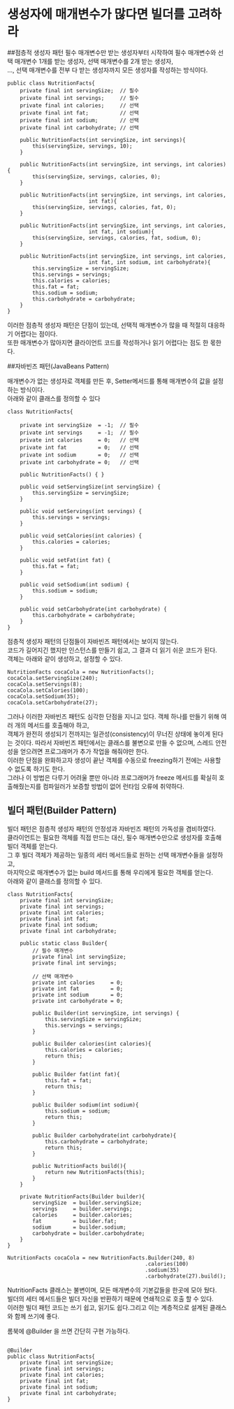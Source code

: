 #  생성자에 매개변수가 많다면 빌더를 고려하라

##점층적 생성자 패턴
필수 매개변수만 받는 생성자부터 시작하여 필수 매개변수와 선택 매개변수 1개를 받는 생성자, 선택 매개변수를 2개 받는 생성자,   
..., 선택 매개변수를 전부 다 받는 생성자까지 모든 생성자를 작성하는 방식이다.

~~~
public class NutritionFacts{
    private final int servingSize;  // 필수
    private final int servings;     // 필수
    private final int calories;     // 선택
    private final int fat;          // 선택
    private final int sodium;       // 선택
    private final int carbohydrate; // 선택

    public NutritionFacts(int servingSize, int servings){
        this(servingSize, servings, 10);
    }

    public NutritionFacts(int servingSize, int servings, int calories){
        this(servingSize, servings, calories, 0);
    }

    public NutritionFacts(int servingSize, int servings, int calories,
                          int fat){
        this(servingSize, servings, calories, fat, 0);
    }

    public NutritionFacts(int servingSize, int servings, int calories,
                          int fat, int sodium){
        this(servingSize, servings, calories, fat, sodium, 0);
    }

    public NutritionFacts(int servingSize, int servings, int calories,
                          int fat, int sodium, int carbohydrate){
        this.servingSize = servingSize;
        this.servings = servings;
        this.calories = calories;
        this.fat = fat;
        this.sodium = sodium;
        this.carbohydrate = carbohydrate;
    }
}
~~~

이러한 점층적 생성자 패턴은 단점이 있는데, 선택적 매개변수가 많을 때 적절히 대응하기 어렵다는 점이다.   
또한 매개변수가 많아지면 클라이언트 코드를 작성하거나 읽기 어렵다는 점도 한 몫한다.

##자바빈즈 패턴(JavaBeans Pattern)

매개변수가 없는 생성자로 객체를 만든 후, Setter메서드를 통해 매개변수의 값을 설정하는 방식이다.  
아래와 같이 클래스를 정의할 수 있다
~~~
class NutritionFacts{
    
    private int servingSize  = -1;  // 필수
    private int servings     = -1;  // 필수
    private int calories     = 0;   // 선택
    private int fat          = 0;   // 선택
    private int sodium       = 0;   // 선택
    private int carbohydrate = 0;   // 선택

    public NutritionFacts() { }

    public void setServingSize(int servingSize) {
        this.servingSize = servingSize;
    }

    public void setServings(int servings) {
        this.servings = servings;
    }

    public void setCalories(int calories) {
        this.calories = calories;
    }

    public void setFat(int fat) {
        this.fat = fat;
    }

    public void setSodium(int sodium) {
        this.sodium = sodium;
    }

    public void setCarbohydrate(int carbohydrate) {
        this.carbohydrate = carbohydrate;
    }
}
~~~
점층적 생성자 패턴의 단점들이 자바빈즈 패턴에서는 보이지 않는다.   
코드가 길어지긴 했지만 인스턴스를 만들기 쉽고, 그 결과 더 읽기 쉬운 코드가 된다.  
 객체는 아래와 같이 생성하고, 설정할 수 있다.
 ~~~
NutritionFacts cocaCola = new NutritionFacts();
cocaCola.setServingSize(240);
cocaCola.setServings(8);
cocaCola.setCalories(100);
cocaCola.setSodium(35);
cocaCola.setCarbohydrate(27);
~~~

그러나 이러한 자바빈즈 패턴도 심각한 단점을 지니고 있다. 객체 하나를 만들기 위해 여러 개의 메서드를 호출해야 하고,   
객체가 완전히 생성되기 전까지는 일관성(consistency)이 무너진 상태에 놓이게 된다는 것이다.
따라서 자바빈즈 패턴에서는 클래스를 불변으로 만들 수 없으며, 스레드 안전성을 얻으려면 프로그래머가 추가 작업을 해줘야만 한다.  
이러한 단점을 완화하고자 생성이 끝난 객체를 수동으로 freezing하기 전에는 사용할 수 없도록 하기도 한다.  
그러나 이 방법은 다루기 어려울 뿐만 아니라 프로그래머가 freeze 메서드를 확실히 호출해줬는지를 컴파일러가 보증할 방법이 없어 런타임 오류에 취약하다.

## 빌더 패턴(Builder Pattern)

빌더 패턴은 점층적 생성자 패턴의 안정성과 자바빈즈 패턴의 가독성을 겸비하였다.  
클라이언트는 필요한 객체를 직접 만드는 대신, 필수 매개변수만으로 생성자를 호출해 빌더 객체를 얻는다.  
그 후 빌더 객체가 제공하는 일종의 세터 메서드들로 원하는 선택 매개변수들을 설정하고,   
마지막으로 매개변수가 없는 build 메서드를 통해 우리에게 필요한 객체를 얻는다.  
아래와 같이 클래스를 정의할 수 있다.

~~~
class NutritionFacts{
    private final int servingSize;
    private final int servings;
    private final int calories;
    private final int fat;
    private final int sodium;
    private final int carbohydrate;

    public static class Builder{
        // 필수 매개변수
        private final int servingSize;
        private final int servings;

        // 선택 매개변수
        private int calories     = 0;
        private int fat          = 0;
        private int sodium       = 0;
        private int carbohydrate = 0;

        public Builder(int servingSize, int servings) {
            this.servingSize = servingSize;
            this.servings = servings;
        }

        public Builder calories(int calories){
            this.calories = calories;
            return this;
        }

        public Builder fat(int fat){
            this.fat = fat;
            return this;
        }

        public Builder sodium(int sodium){
            this.sodium = sodium;
            return this;
        }

        public Builder carbohydrate(int carbohydrate){
            this.carbohydrate = carbohydrate;
            return this;
        }

        public NutritionFacts build(){
            return new NutritionFacts(this);
        }
    }
    
    private NutritionFacts(Builder builder){
        servingSize  = builder.servingSize;
        servings     = builder.servings;
        calories     = builder.calories;
        fat          = builder.fat;
        sodium       = builder.sodium;
        carbohydrate = builder.carbohydrate;
    }
}

NutritionFacts cocaCola = new NutritionFacts.Builder(240, 8)
                                            .calories(100)
                                            .sodium(35)
                                            .carbohydrate(27).build();
~~~

NutritionFacts 클래스는 불변이며, 모든 매개변수의 기본값들을 한곳에 모아 뒀다.  
 빌더의 세터 메서드들은 빌더 자신을 반환하기 때문에 연쇄적으로 호출 할 수 있다.  
이러한 빌더 패턴 코드는 쓰기 쉽고, 읽기도 쉽다.그리고 이는 계층적으로 설계된 클래스와 함께 쓰기에 좋다.

롬북에 @Builder 을 쓰면 간단히 구현 가능하다.
~~~

@Builder
public class NutritionFacts{
    private final int servingSize;
    private final int servings;
    private final int calories;
    private final int fat;
    private final int sodium;
    private final int carbohydrate;
}
~~~

